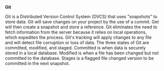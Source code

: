 
**Git**

Git is a Distributed Version Control System (DVCS) that uses "snapshots" to store data. Git will save changes on your project by the use of a commit. Get will then create a snapshot and store a reference. Git eliminates the need to fetch information from the server because it relies on local operations, which expedites the process. Git's tracking will apply changes to any file and will detect file corruption or loss of data. The three states of Git are committed, modified, and staged. Committed is when data is securely stored in a local database. Modified is when a file has been changed but not committed to the database. Stages is a flagged file changed version to be committed in the next snapshot. 
